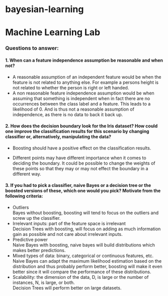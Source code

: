 # bayesian-learning
# Machine Learning Lab

### Questions to answer:
#### 1. When can a feature independence assumption be reasonable and when not?

* A reasonable assumption of an independent feature would be when the feature is not related to anything else. For example a persons height is not related to whether the person is right or left handed.
* A non reasonable feature independence assumption would be when assuming that something is independent when in fact there are no occurrences between the class label and a feature. This leads to a likelihood of 0. And is thus not a reasonable assumption of independence, as there is no data to back it back up.

#### 2. How does the decision boundary look for the Iris dataset? How could one improve the classification results for this scenario by changing classifier or, alternatively, manipulating the data?

* Boosting should have a positive effect on the classification results.

* Different points may have different importance when it comes to deciding the boundary. It could be possible to change the weights of these points so that they may or may not effect the boundary in a different way.

#### 3. If you had to pick a classifier, naive Bayes or a decision tree or the boosted versions of these, which one would you pick? Motivate from the following criteria:

* Outliers  
Bayes without boosting, boosting will tend to focus on the outliers and screw up the classifier.
* Irrelevant inputs: part of the feature space is irrelevant  
Decision Trees with boosting, will focus on adding as much information gain as possible and not care about irrelevant inputs.
* Predictive power  
Naive Bayes with boosting, naive bayes will build distributions which makes better predictions.
* Mixed types of data: binary, categorical or continuous features, etc.  
Naive Bayes can adapt the maximum likelihood estimation based on the distribution and thus probably perform better, boosting will make it even better since it will compare the performance of these distributions.
* Scalability: the dimension of the data, D, is large or the number of instances, N, is large, or both.  
Decision Trees will perform better on large datasets.
